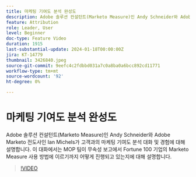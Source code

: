 ```yaml
---
title: 마케팅 기여도 분석 완성도
description: Adobe 솔루션 컨설턴트(Marketo Measure)인 Andy Schneider와 Adobe Marketo 전도사인 Ian Michels가 고객과의 마케팅 기여도 분석 대화 및 경험에 대해 설명합니다.  이 대화에서는 MOP 팀이 무속성 보고에서 Fortune 100 기업의 Marketo Measure 사용 방법에 이르기까지 어떻게 진행되고 있는지에 대해 설명합니다.
feature: Attribution
role: Leader, User
level: Beginner
doc-type: Feature Video
duration: 1915
last-substantial-update: 2024-01-18T00:00:00Z
jira: KT-14779
thumbnail: 3426840.jpeg
source-git-commit: 9eefc4c2fdbbd031a7c0a8ba0a6bcc892cd11771
workflow-type: tm+mt
source-wordcount: '92'
ht-degree: 0%

---
```



# 마케팅 기여도 분석 완성도

Adobe 솔루션 컨설턴트(Marketo Measure)인 Andy Schneider와 Adobe Marketo 전도사인 Ian Michels가 고객과의 마케팅 기여도 분석 대화 및 경험에 대해 설명합니다.  이 대화에서는 MOP 팀이 무속성 보고에서 Fortune 100 기업의 Marketo Measure 사용 방법에 이르기까지 어떻게 진행되고 있는지에 대해 설명합니다.

>[!VIDEO](https://video.tv.adobe.com/v/3426840/?learn=on)
